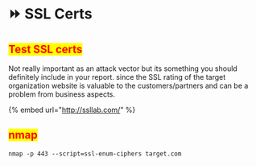 # ⏩ SSL Certs

## <mark style="color:red;">Test SSL certs</mark>

Not really important as an attack vector but its something you should definitely include in your report. since the SSL rating of the target organization website is valuable to the customers/partners and can be a problem from business aspects.

{% embed url="http://ssllab.com/" %}

## <mark style="color:red;">nmap</mark>

```
nmap -p 443 --script=ssl-enum-ciphers target.com
```
